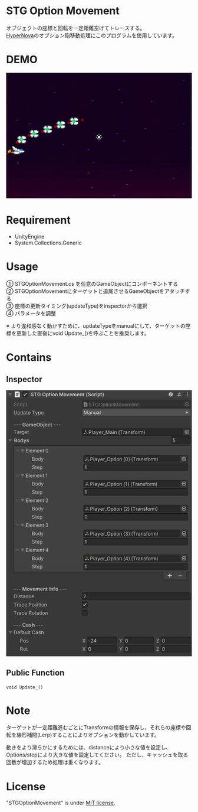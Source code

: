 # STG Option Movement

オブジェクトの座標と回転を一定距離空けてトレースする。\
[HyperNova](https://kuritaro1122.github.io/HyperNova-Web/)のオプション砲移動処理にこのプログラムを使用しています。

# DEMO
![gif](/img/demo.gif)

# Requirement

* UnityEngine
* System.Collections.Generic

# Usage

① STGOptionMovement.cs を任意のGameObjectにコンポーネントする\
② STGOptionMovementにターゲットと追尾させるGameObjectをアタッチする\
③ 座標の更新タイミング(updateType)をinspectorから選択\
④ パラメータを調整

※ より違和感なく動かすために、updateTypeをmanualにして、ターゲットの座標を更新した直後にvoid Update_()を呼ぶことを推奨します。

# Contains

## Inspector

![image](/img/inspectorView.png)

## Public Function
```
void Update_()
```


# Note

ターゲットが一定距離進むごとにTransformの情報を保存し、それらの座標や回転を線形補間(Lerp)することによりオプションを動かしています。

動きをより滑らかにするためには、distanceにより小さな値を設定し、Options/stepにより大きな値を設定してください。
ただし、キャッシュを取る回数が増加するため処理は重くなります。

# License

"STGOptionMovement" is under [MIT license](https://en.wikipedia.org/wiki/MIT_License).
